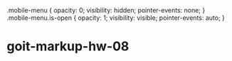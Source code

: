 .mobile-menu {
  opacity: 0;
  visibility: hidden;
  pointer-events: none;
}
.mobile-menu.is-open {
  opacity: 1;
  visibility: visible;
  pointer-events: auto;
}
# goit-markup-hw-08